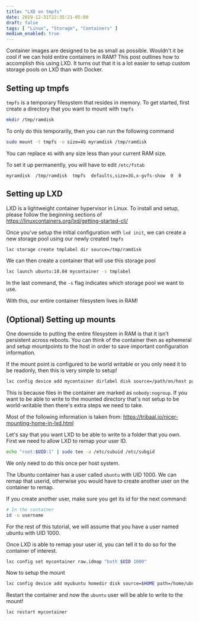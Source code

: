 ```yaml
---
title: "LXD on tmpfs"
date: 2019-12-31T22:35:21-05:00
draft: false
tags: [ "Linux", "Storage", "Containers" ]
medium_enabled: true
---
```


Container images are designed to be as small as possible. Wouldn't it be cool if we can hold entire containers in RAM? This post outlines how to accomplish this using LXD. It turns out that it is a lot easier to setup custom storage pools on LXD than with Docker.

## Setting up tmpfs

`tmpfs` is a temporary filesystem that resides in memory. To get started, first create a directory that you want to mount with `tmpfs`

```bash
mkdir /tmp/ramdisk
```

To only do this temporarily, then you can run the following command

```bash
sudo mount -t tmpfs -o size=4G myramdisk /tmp/ramdisk
```

You can replace `4G` with any size less than your current RAM size.

To set it up permanently, you will have to edit `/etc/fstab`

```
myramdisk  /tmp/ramdisk  tmpfs  defaults,size=3G,x-gvfs-show  0  0
```

## Setting up LXD

LXD is a lightweight container hypervisor in Linux. To install and setup, please follow the beginning sections of https://linuxcontainers.org/lxd/getting-started-cli/

Once you've setup the initial configuration with `lxd init`, we can create a new storage pool using our newly created `tmpfs`

```bash
lxc storage create tmplabel dir source=/tmp/ramdisk 
```

We can then create a container that will use this storage pool

```bash
lxc launch ubuntu:18.04 mycontainer -s tmplabel
```

In the last command, the `-s` flag indicates which storage pool we want to use.

With this, our entire container filesystem lives in RAM!

## (Optional) Setting up mounts

One downside to putting the entire filesystem in RAM is that it isn't persistent across reboots. You can think of the container then as ephemeral and setup mountpoints to the host in order to save important configuration information.

If the mount point is configured to be world writable or you only need it to be readonly, then this is very simple to setup!

```bash
lxc config device add mycontainer dirlabel disk source=/path/on/host path=/path/on/container
```

This is because files in the container are marked as `nobody:nogroup`. If you want to be able to write to the mounted directory that's not setup to be world-writable then there's extra steps we need to take. 

Most of the following information is taken from: https://tribaal.io/nicer-mounting-home-in-lxd.html

Let's say that you want LXD to be able to write to a folder that you own. First we need to allow LXD to remap your user ID.

```bash
echo "root:$UID:1" | sudo tee -a /etc/subuid /etc/subgid
```

We only need to do this once per host system.

The Ubuntu container has a user called `ubuntu` with UID 1000. We can remap that userid, otherwise you would have to create another user on the container to remap.

If you create another user, make sure you get its id for the next command:

```bash
# In the container
id -u username
```

For the rest of this tutorial, we will assume that you have a user named ubuntu with UID 1000.

Once LXD is able to remap your user id, you can tell it to do so for the container of interest.

```bash
lxc config set mycontainer raw.idmap "both $UID 1000"
```

Now to setup the mount

```bash
lxc config device add myubuntu homedir disk source=$HOME path=/home/ubuntu
```

Restart the container and now the `ubuntu` user will be able to write to the mount!

```bash
lxc restart mycontainer
```

